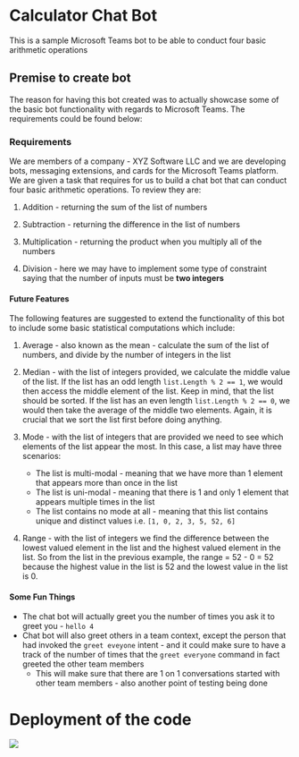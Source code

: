 # Calculator Chat Bot

This is a sample Microsoft Teams bot to be able to conduct four basic arithmetic operations

## Premise to create bot

The reason for having this bot created was to actually showcase some of the basic bot functionality with regards to Microsoft Teams. The requirements could be found below:

### Requirements

We are members of a company - XYZ Software LLC and we are developing bots, messaging extensions, and cards for the Microsoft Teams platform. We are given a task that requires for us to build a chat bot that can conduct four basic arithmetic operations. To review they are:

1. Addition - returning the sum of the list of numbers

2. Subtraction - returning the difference in the list of numbers

3. Multiplication - returning the product when you multiply all of the numbers

4. Division - here we may have to implement some type of constraint saying that the number of inputs must be **two integers**

#### Future Features

The following features are suggested to extend the functionality of this bot to include some basic statistical computations which include:

1. Average - also known as the mean - calculate the sum of the list of numbers, and divide by the number of integers in the list

2. Median - with the list of integers provided, we calculate the middle value of the list. If the list has an odd length `list.Length % 2 == 1`, we would then access the middle element of the list. Keep in mind, that the list should be sorted. If the list has an even length `list.Length % 2 == 0`, we would then take the average of the middle two elements. Again, it is crucial that we sort the list first before doing anything.

3. Mode - with the list of integers that are provided we need to see which elements of the list appear the most. In this case, a list may have three scenarios:
   - The list is multi-modal - meaning that we have more than 1 element that appears more than once in the list
   - The list is uni-modal - meaning that there is 1 and only 1 element that appears multiple times in the list
   - The list contains no mode at all - meaning that this list contains unique and distinct values i.e. `[1, 0, 2, 3, 5, 52, 6]`

4. Range - with the list of integers we find the difference between the lowest valued element in the list and the highest valued element in the list. So from the list in the previous example, the range = 52 - 0 = 52 because the highest value in the list is 52 and the lowest value in the list is 0.

#### Some Fun Things

- The chat bot will actually greet you the number of times you ask it to greet you - `hello 4`
- Chat bot will also greet others in a team context, except the person that had invoked the `greet eveyone` intent - and it could make sure to have a track of the number of times that the `greet everyone` command in fact greeted the other team members
    - This will make sure that there are 1 on 1 conversations started with other team members - also another point of testing being done 

# Deployment of the code
<a href="https://portal.azure.com/#create/Microsoft.Template/uri/https%3A%2F%2Fraw.githubusercontent.com%2Fcoderkrishna%2FCalculatorChatBot%2Fmaster%2Fazuredeploy.json" target="_blank">
    <img src="http://azuredeploy.net/deploybutton.png"/>
</a>
